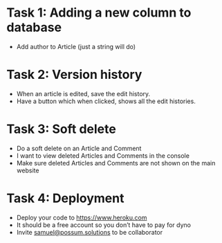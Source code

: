 # Task 1: Adding a new column to database
* Add author to Article (just a string will do)

# Task 2: Version history
* When an article is edited, save the edit history.
* Have a button which when clicked, shows all the edit histories.

# Task 3: Soft delete
* Do a soft delete on an Article and Comment
* I want to view deleted Articles and Comments in the console
* Make sure deleted Articles and Comments are not shown on the main website

# Task 4: Deployment
* Deploy your code to https://www.heroku.com
* It should be a free account so you don’t have to pay for dyno
* Invite samuel@possum.solutions to be collaborator
